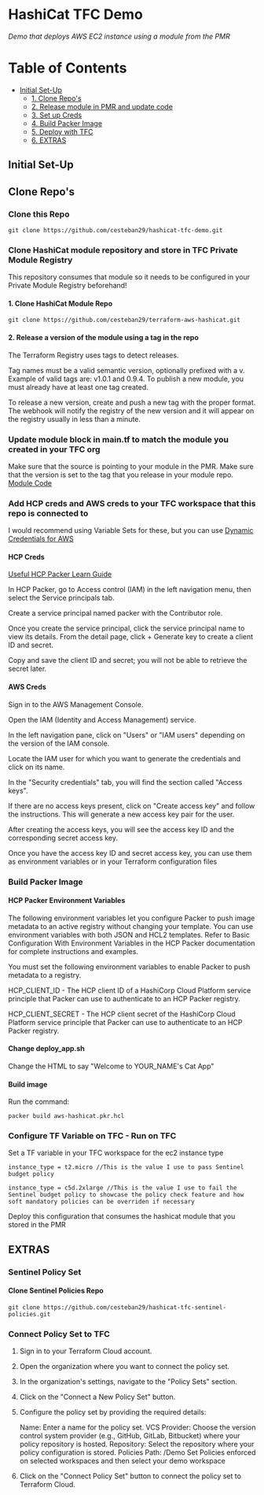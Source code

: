 # HashiCat TFC Demo
 *Demo that deploys AWS EC2 instance using a module from the PMR*

# Table of Contents

- [Initial Set-Up](#initial-set-up)
  - [1. Clone Repo's](#clone-repos)
  - [2. Release module in PMR and update code](#release-and-update)
  - [3. Set up Creds](#add-creds)
  - [4. Build Packer Image](#build-image)
  - [5. Deploy with TFC](#set-up-complete)
  - [6. EXTRAS](#extras)


## Initial Set-Up
<a name="initial-set-up"></a>

## Clone Repo's
<a name="clone-repos"></a>

### Clone this Repo
```
git clone https://github.com/cesteban29/hashicat-tfc-demo.git
```

### Clone HashiCat module repository and store in TFC Private Module Registry
This repository consumes that module so it needs to be configured in your Private Module Registry beforehand!

#### 1. Clone HashiCat Module Repo
```
git clone https://github.com/cesteban29/terraform-aws-hashicat.git
```

#### 2. Release a version of the module using a tag in the repo
<a name="release-and-update"></a>
The Terraform Registry uses tags to detect releases.

Tag names must be a valid semantic version, optionally prefixed with a v. Example of valid tags are: v1.0.1 and 0.9.4. To publish a new module, you must already have at least one tag created.

To release a new version, create and push a new tag with the proper format. The webhook will notify the registry of the new version and it will appear on the registry usually in less than a minute.

### Update module block in main.tf to match the module you created in your TFC org
Make sure that the source is pointing to your module in the PMR.
Make sure that the version is set to the tag that you release in your module repo.
[Module Code](https://github.com/cesteban29/tfcb-demo/blob/main/main.tf#L35-L41)

### Add HCP creds and AWS creds to your TFC workspace that this repo is connected to
<a name="add-creds"></a>
I would recommend using Variable Sets for these, but you can use [Dynamic Credentials for AWS](https://developer.hashicorp.com/terraform/cloud-docs/workspaces/dynamic-provider-credentials/aws-configuration)

#### HCP Creds
[Useful HCP Packer Learn Guide](https://developer.hashicorp.com/packer/tutorials/hcp-get-started/hcp-push-image-metadata#create-hcp-service-principal-and-set-to-environment-variable)

In HCP Packer, go to Access control (IAM) in the left navigation menu, then select the Service principals tab.

Create a service principal named packer with the Contributor role.

Once you create the service principal, click the service principal name to view its details. From the detail page, click + Generate key to create a client ID and secret.

Copy and save the client ID and secret; you will not be able to retrieve the secret later.

#### AWS Creds
Sign in to the AWS Management Console.

Open the IAM (Identity and Access Management) service.

In the left navigation pane, click on "Users" or "IAM users" depending on the version of the IAM console.

Locate the IAM user for which you want to generate the credentials and click on its name.

In the "Security credentials" tab, you will find the section called "Access keys".

If there are no access keys present, click on "Create access key" and follow the instructions. This will generate a new access key pair for the user.

After creating the access keys, you will see the access key ID and the corresponding secret access key.

Once you have the access key ID and secret access key, you can use them as environment variables or in your Terraform configuration files

### Build Packer Image
<a name="build-image"></a>

#### HCP Packer Environment Variables
The following environment variables let you configure Packer to push image metadata to an active registry without changing your template. You can use environment variables with both JSON and HCL2 templates. Refer to Basic Configuration With Environment Variables in the HCP Packer documentation for complete instructions and examples.

You must set the following environment variables to enable Packer to push metadata to a registry.

HCP_CLIENT_ID - The HCP client ID of a HashiCorp Cloud Platform service principle that Packer can use to authenticate to an HCP Packer registry.

HCP_CLIENT_SECRET - The HCP client secret of the HashiCorp Cloud Platform service principle that Packer can use to authenticate to an HCP Packer registry.

#### Change deploy_app.sh
Change the HTML to say "Welcome to YOUR_NAME's Cat App"

#### Build image
Run the command:
```
packer build aws-hashicat.pkr.hcl
```

### Configure TF Variable on TFC - Run on TFC
<a name="set-up-complete"></a>

Set a TF variable in your TFC workspace for the ec2 instance type
```
instance_type = t2.micro //This is the value I use to pass Sentinel budget policy
```
```
instance_type = c5d.2xlarge //This is the value I use to fail the Sentinel budget policy to showcase the policy check feature and how soft mandatory policies can be overriden if necessary
```
Deploy this configuration that consumes the hashicat module that you stored in the PMR

## EXTRAS
<a name="extras"></a>

### Sentinel Policy Set 
#### Clone Sentinel Policies Repo
```
git clone https://github.com/cesteban29/hashicat-tfc-sentinel-policies.git
```

### Connect Policy Set to TFC
1. Sign in to your Terraform Cloud account.

2. Open the organization where you want to connect the policy set.

3. In the organization's settings, navigate to the "Policy Sets" section.

4. Click on the "Connect a New Policy Set" button.

5. Configure the policy set by providing the required details:

    Name: Enter a name for the policy set.
    VCS Provider: Choose the version control system provider (e.g., GitHub, GitLab, Bitbucket) where your policy repository is hosted.
    Repository: Select the repository where your policy configuration is stored.
    Policies Path: /Demo
    Set Policies enforced on selected workspaces and then select your demo workspace

6. Click on the "Connect Policy Set" button to connect the policy set to Terraform Cloud.
